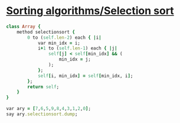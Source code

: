 [1]: http://rosettacode.org/wiki/Sorting_algorithms/Selection_sort

# [Sorting algorithms/Selection sort][1]

```ruby
class Array {
    method selectionsort {
        0 to (self.len-2) each { |i|
            var min_idx = i;
            i+1 to (self.len-1) each { |j|
                self[j] < self[min_idx] && (
                    min_idx = j;
                );
            };
            self[i, min_idx] = self[min_idx, i];
        };
        return self;
    }
}
 
var ary = [7,6,5,9,8,4,3,1,2,0];
say ary.selectionsort.dump;
```